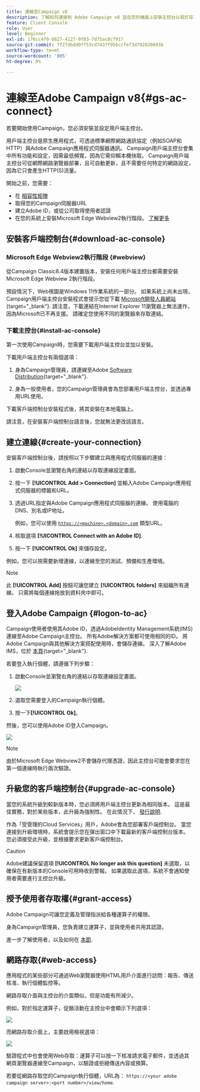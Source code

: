 ```yaml
---
title: 連線至Campaign v8
description: 了解如何連接到 Adobe Campaign v8 並在您的機器上安裝主控台以易於存取。
feature: Client Console
role: User
level: Beginner
exl-id: 176cc4f0-8827-4127-9f03-7d75ac8cf917
source-git-commit: 7f27dbdd0ff53cd7437f956ccfef3d792020893b
workflow-type: tm+mt
source-wordcount: '905'
ht-degree: 8%

---
```


# 連線至Adobe Campaign v8{#gs-ac-connect}

若要開始使用Campaign，您必須安裝並設定用戶端主控台。

用戶端主控台是原生應用程式，可透過標準網際網路通訊協定（例如SOAP和HTTP）與Adobe Campaign應用程式伺服器通訊。 Campaign用戶端主控台會集中所有功能和設定，因需最低頻寬，因為它需仰賴本機快取。 Campaign用戶端主控台可從網際網路瀏覽器部署，且可自動更新，且不需要任何特定的網路設定，因為它只會產生HTTP(S)流量。

開始之前，您需要：

* 在 [相容性矩陣](compatibility-matrix.md)
* 取得您的Campaign伺服器URL
* 建立Adobe ID，或從公司取得使用者認證
* 在您的系統上安裝Microsoft Edge Webview2執行階段。 [了解更多](#webview)

## 安裝客戶端控制台{#download-ac-console}

### Microsoft Edge Webview2執行階段 {#webview}

從Campaign Classic8.4版本建置版本，安裝任何用戶端主控台都需要安裝Microsoft Edge Webview 2執行階段。

預設情況下，Web視圖是Windows 11作業系統的一部分。 如果系統上尚未出現，Campaign用戶端主控台安裝程式會提示您從下載 [Microsoft開發人員網站](http://www.adobe.com/go/acc-ms-webview2-runtime-download_tw){target="_blank"}. 請注意，下載連結在Internet Explorer 11瀏覽器上無法運作，因為Microsoft已不再支援。 請確定您使用不同的瀏覽器來存取連結。

### 下載主控台{#install-ac-console}

第一次使用Campaign時，您需要下載用戶端主控台並加以安裝。

下載用戶端主控台有兩個選項：

1. 身為Campaign管理員，請連線至Adobe [Software Distribution](https://experience.adobe.com/#/downloads/content/software-distribution/en/campaign.html){target="_blank"}.

1. 身為一般使用者，您的Campaign管理員會為您部署用戶端主控台，並透過專用URL使用。

下載客戶端控制台安裝程式後，將其安裝在本地電腦上。

請注意，在安裝客戶端控制台語言後，您就無法更改該語言。

## 建立連線{#create-your-connection}

安裝客戶端控制台後，請按照以下步驟建立與應用程式伺服器的連接：

1. 啟動Console並瀏覽右角的連結以存取連線設定畫面。

1. 按一下 **[!UICONTROL Add > Connection]** 並輸入Adobe Campaign應用程式伺服器的標籤和URL。

1. 透過URL指定與Adobe Campaign應用程式伺服器的連線。 使用電腦的DNS、別名或IP地址。

   例如，您可以使用 [`https://<machine>.<domain>.com`](https://myserver.adobe.com) 類型URL。

1. 核取選項 **[!UICONTROL Connect with an Adobe ID]**.

1. 按一下 **[!UICONTROL Ok]** 來儲存設定。

例如，您可以視需要新增連線，以連線至您的測試、預備和生產環境。

>[!NOTE]
>
>此 **[!UICONTROL Add]** 按鈕可讓您建立 **[!UICONTROL folders]** 來組織所有連線。 只需將每個連線拖放到資料夾中即可。

## 登入Adobe Campaign {#logon-to-ac}

Campaign使用者使用其Adobe ID，透過AdobeIdentity Management系統(IMS)連線至Adobe Campaign主控台。 所有Adobe解決方案都可使用相同的ID。 將Adobe Campaign與其他解決方案搭配使用時，會儲存連線。 深入了解Adobe IMS，位於 [本頁](https://helpx.adobe.com/enterprise/using/identity.html){target="_blank"}.

若要登入執行個體，請遵循下列步驟：

1. 啟動Console並瀏覽右角的連結以存取連線設定畫面。

   ![](assets/connectToCampaign.png)

1. 選取您需要登入的Campaign執行個體。

1. 按一下&#x200B;**[!UICONTROL Ok]**。

然後，您可以使用Adobe ID登入Campaign。

![](assets/adobeID.png)

>[!NOTE]
>
>由於Microsoft Edge Webview2不會儲存代理憑證，因此主控台可能會要求您在第一個連線時執行兩次驗證。

## 升級您的客戶端控制台{#upgrade-ac-console}

當您的系統升級到較新版本時，您必須將用戶端主控台更新為相同版本。 這是最佳實務，對於某些版本，此升級為強制性。 在此情況下， [發行說明](release-notes.md).

作為「受管理的Cloud Services」用戶，Adobe會為您部署客戶端控制台。 當您連接到升級環境時，系統會提示您在彈出窗口中下載最新的客戶端控制台版本。 您必須接受此升級，並根據要求更新客戶端控制台。

>[!CAUTION]
>
>Adobe建議保留選項 **[!UICONTROL No longer ask this question]** 未選取，以確保在有新版本的Console可用時收到警報。 如果選取此選項，系統不會通知使用者需要進行主控台升級。


## 授予使用者存取權{#grant-access}

Adobe Campaign可讓您定義及管理指派給各種運算子的權限。

身為Campaign管理員，您負責建立運算子，並與使用者共用其認證。

進一步了解使用者，以及如何在 [本節](gs-permissions.md).


## 網路存取{#web-access}

應用程式的某些部分可通過Web瀏覽器使用HTML用戶介面進行訪問：報告、傳送核准、執行個體監控等。

網路存取介面與主控台的介面類似，但是功能有所減少。

例如，對於指定運算子，促銷活動在主控台中會顯示下列選項：

![](assets/campaign-from-console.png)

而網路存取介面上，主要啟用檢視選項：

![](assets/campaign-from-web.png)

驗證程式中也會使用Web存取：運算子可以按一下核准請求電子郵件，並透過其網頁瀏覽器連線至Campaign，以驗證或拒絕傳送內容或預算。

若要從網路存取您的Campaign執行個體，URL為：  `https://<your adobe campaign server>:<port number>/view/home`.
